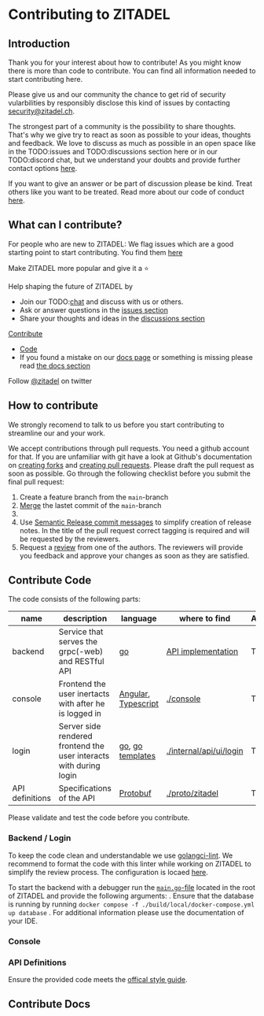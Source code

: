 # Contributing to ZITADEL

## Introduction

Thank you for your interest about how to contribute! As you might know there is more than code to contribute. You can find all information needed to start contributing here.

Please give us and our community the chance to get rid of security vularbilities by responsibly disclose this kind of issues by contacting [security@zitadel.ch](mailto:security@zitadel.ch).

The strongest part of a community is the possibility to share thoughts. That's why we give try to react as soon as possible to your ideas, thoughts and feedback. We love to discuss as much as possible in an open space like in the TODO:issues and TODO:discussions section here or in our TODO:discord chat, but we understand your doubts and provide further contact options [here](https://zitadel.ch/contact).

If you want to give an answer or be part of discussion please be kind. Treat others like you want to be treated. Read more about our code of conduct [here](CODE_OF_CONDUCT.md).

## What can I contribute?

For people who are new to ZITADEL: We flag issues which are a good starting point to start contributing. You find them [here](https://github.com/caos/zitadel/issues?q=is%3Aissue+is%3Aopen+label%3A%22good+first+issue%22)

Make ZITADEL more popular and give it a ⭐

Help shaping the future of ZITADEL by 

- Join our TODO:[chat]() and discuss with us or others.
- Ask or answer questions in the [issues section](https://github.com/caos/zitadel/issues)
- Share your thoughts and ideas in the [discussions section](https://github.com/caos/zitadel/discussions)

[Contribute](#how-to-contribute)

- [Code](#contribute-code)
- If you found a mistake on our [docs page](https://docs.zitadel.ch) or something is missing please read [the docs section](#contribute-docs)

Follow [@zitadel](https://twitter.com/zitadel) on twitter

## How to contribute

We strongly recomend to talk to us before you start contributing to streamline our and your work.

We accept contributions through pull requests. You need a github account for that. If you are unfamiliar with git have a look at Github's documentation on [creating forks](https://help.github.com/articles/fork-a-repo) and [creating pull requests](https://docs.github.com/en/pull-requests/collaborating-with-pull-requests/proposing-changes-to-your-work-with-pull-requests/creating-a-pull-request-from-a-fork). Please draft the pull request as soon as possible. Go through the following checklist before you submit the final pull request:

1. Create a feature branch from the `main`-branch
2. [Merge](https://git-scm.com/book/en/v2/Git-Branching-Basic-Branching-and-Merging) the lastet commit of the `main`-branch
3. <!-- TODO: additional steps or does the pipeline the rest? -->
4. Use [Semantic Release commit messages](https://github.com/angular/angular.js/blob/master/DEVELOPERS.md#type) to simplify creation of release notes. In the title of the pull request correct tagging is required and will be requested by the reviewers.
5. Request a [review](https://docs.github.com/en/pull-requests/collaborating-with-pull-requests/proposing-changes-to-your-work-with-pull-requests/requesting-a-pull-request-review) from one of the authors. The reviewers will provide you feedback and approve your changes as soon as they are satisfied.

## Contribute Code

The code consists of the following parts:

| name | description | language | where to find | Architecture |
|---|---|---|---|---|
| backend | Service that serves the grpc(-web) and RESTful API  | [go](https://go.dev) | [API implementation](./internal/api/grpc) | TODO |
| console | Frontend the user inertacts with after he is logged in | [Angular](https://angular.io), [Typescript](https://www.typescriptlang.org) | [./console](./console) | TODO |
| login | Server side rendered frontend the user interacts with during login | [go](https://go.dev), [go templates](https://pkg.go.dev/html/template) | [./internal/api/ui/login](./internal/api/ui/login) | TODO |
| API definitions | Specifications of the API | [Protobuf](https://developers.google.com/protocol-buffers) | [./proto/zitadel](./proto/zitadel) | TODO |

Please validate and test the code before you contribute.

### Backend / Login

To keep the code clean and understandable we use [golangci-lint](https://golangci-lint.run). We recommend to format the code with this linter while working on ZITADEL to simplify the review process. The configuration is locaed [here](./.golangci.yaml).

To start the backend with a debugger run the [`main.go`-file](./main.go) located in the root of ZITADEL and provide the following arguments: <!-- TODO: args and flags-->. Ensure that the database is running by running `docker compose -f ./build/local/docker-compose.yml up database` <!-- TODO: validate command -->. For additional information please use the documentation of your IDE.

### Console

<!-- TODO: ask maxpe for infos -->

### API Definitions

Ensure the provided code meets the [offical style guide](https://developers.google.com/protocol-buffers/docs/style).

<!-- TODO: docker command to generate stub-->

## Contribute Docs

<!-- TODO: ask maxpe for infos -->
